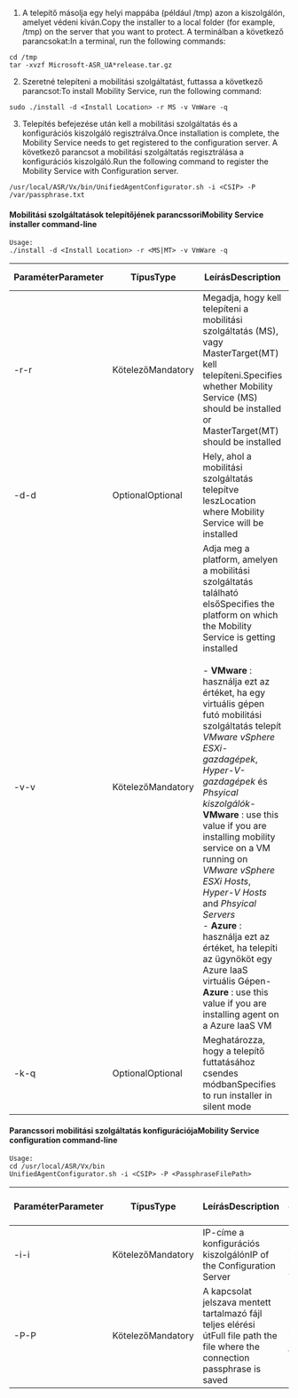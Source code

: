 1. <span data-ttu-id="431cf-101">A telepítő másolja egy helyi mappába (például /tmp) azon a kiszolgálón, amelyet védeni kíván.</span><span class="sxs-lookup"><span data-stu-id="431cf-101">Copy the installer to a local folder (for example, /tmp) on the server that you want to protect.</span></span> <span data-ttu-id="431cf-102">A terminálban a következő parancsokat:</span><span class="sxs-lookup"><span data-stu-id="431cf-102">In a terminal, run the following commands:</span></span>
  ```
  cd /tmp
  tar -xvzf Microsoft-ASR_UA*release.tar.gz
  ```
2. <span data-ttu-id="431cf-103">Szeretné telepíteni a mobilitási szolgáltatást, futtassa a következő parancsot:</span><span class="sxs-lookup"><span data-stu-id="431cf-103">To install Mobility Service, run the following command:</span></span>

  ```
  sudo ./install -d <Install Location> -r MS -v VmWare -q
  ```
3. <span data-ttu-id="431cf-104">Telepítés befejezése után kell a mobilitási szolgáltatás és a konfigurációs kiszolgáló regisztrálva.</span><span class="sxs-lookup"><span data-stu-id="431cf-104">Once installation is complete, the Mobility Service needs to get registered to the configuration server.</span></span> <span data-ttu-id="431cf-105">A következő parancsot a mobilitási szolgáltatás regisztrálása a konfigurációs kiszolgáló.</span><span class="sxs-lookup"><span data-stu-id="431cf-105">Run the following command to register the Mobility Service with Configuration server.</span></span>

  ```
  /usr/local/ASR/Vx/bin/UnifiedAgentConfigurator.sh -i <CSIP> -P /var/passphrase.txt
  ```

#### <a name="mobility-service-installer-command-line"></a><span data-ttu-id="431cf-106">Mobilitási szolgáltatások telepítőjének parancssori</span><span class="sxs-lookup"><span data-stu-id="431cf-106">Mobility Service installer command-line</span></span>

```
Usage:
./install -d <Install Location> -r <MS|MT> -v VmWare -q
```

|<span data-ttu-id="431cf-107">Paraméter</span><span class="sxs-lookup"><span data-stu-id="431cf-107">Parameter</span></span>|<span data-ttu-id="431cf-108">Típus</span><span class="sxs-lookup"><span data-stu-id="431cf-108">Type</span></span>|<span data-ttu-id="431cf-109">Leírás</span><span class="sxs-lookup"><span data-stu-id="431cf-109">Description</span></span>|<span data-ttu-id="431cf-110">Lehetséges értékek</span><span class="sxs-lookup"><span data-stu-id="431cf-110">Possible values</span></span>|
|-|-|-|-|
|<span data-ttu-id="431cf-111">-r</span><span class="sxs-lookup"><span data-stu-id="431cf-111">-r</span></span> |<span data-ttu-id="431cf-112">Kötelező</span><span class="sxs-lookup"><span data-stu-id="431cf-112">Mandatory</span></span>|<span data-ttu-id="431cf-113">Megadja, hogy kell telepíteni a mobilitási szolgáltatás (MS), vagy MasterTarget(MT) kell telepíteni.</span><span class="sxs-lookup"><span data-stu-id="431cf-113">Specifies whether Mobility Service (MS) should be installed or MasterTarget(MT) should be installed</span></span>|<span data-ttu-id="431cf-114">MS</span><span class="sxs-lookup"><span data-stu-id="431cf-114">MS</span></span> </br> <span data-ttu-id="431cf-115">FŐ CÉLKISZOLGÁLÓ</span><span class="sxs-lookup"><span data-stu-id="431cf-115">MT</span></span>|
|<span data-ttu-id="431cf-116">-d</span><span class="sxs-lookup"><span data-stu-id="431cf-116">-d</span></span> |<span data-ttu-id="431cf-117">Optional</span><span class="sxs-lookup"><span data-stu-id="431cf-117">Optional</span></span>|<span data-ttu-id="431cf-118">Hely, ahol a mobilitási szolgáltatás telepítve lesz</span><span class="sxs-lookup"><span data-stu-id="431cf-118">Location where Mobility Service will be installed</span></span>|<span data-ttu-id="431cf-119">/usr/local/ASR</span><span class="sxs-lookup"><span data-stu-id="431cf-119">/usr/local/ASR</span></span>|
|<span data-ttu-id="431cf-120">-v</span><span class="sxs-lookup"><span data-stu-id="431cf-120">-v</span></span>|<span data-ttu-id="431cf-121">Kötelező</span><span class="sxs-lookup"><span data-stu-id="431cf-121">Mandatory</span></span>|<span data-ttu-id="431cf-122">Adja meg a platform, amelyen a mobilitási szolgáltatás található első</span><span class="sxs-lookup"><span data-stu-id="431cf-122">Specifies the platform on which the Mobility Service is getting installed</span></span> </br> </br><span data-ttu-id="431cf-123">- **VMware** : használja ezt az értéket, ha egy virtuális gépen futó mobilitási szolgáltatás telepít *VMware vSphere ESXi-gazdagépek*, *Hyper-V-gazdagépek* és *Phsyical kiszolgálók*</span><span class="sxs-lookup"><span data-stu-id="431cf-123">- **VMware** : use this value if you are installing mobility service on a VM running on *VMware vSphere ESXi Hosts*, *Hyper-V Hosts* and *Phsyical Servers*</span></span> </br> <span data-ttu-id="431cf-124">- **Azure** : használja ezt az értéket, ha telepíti az ügynököt egy Azure IaaS virtuális Gépen</span><span class="sxs-lookup"><span data-stu-id="431cf-124">- **Azure** : use this value if you are installing agent on a Azure IaaS VM</span></span>| <span data-ttu-id="431cf-125">VMware</span><span class="sxs-lookup"><span data-stu-id="431cf-125">VMware</span></span> </br> <span data-ttu-id="431cf-126">Azure</span><span class="sxs-lookup"><span data-stu-id="431cf-126">Azure</span></span>|
|<span data-ttu-id="431cf-127">-k</span><span class="sxs-lookup"><span data-stu-id="431cf-127">-q</span></span>|<span data-ttu-id="431cf-128">Optional</span><span class="sxs-lookup"><span data-stu-id="431cf-128">Optional</span></span>|<span data-ttu-id="431cf-129">Meghatározza, hogy a telepítő futtatásához csendes módban</span><span class="sxs-lookup"><span data-stu-id="431cf-129">Specifies to run installer in silent mode</span></span>| <span data-ttu-id="431cf-130">N/A</span><span class="sxs-lookup"><span data-stu-id="431cf-130">N/A</span></span>|


#### <a name="mobility-service-configuration-command-line"></a><span data-ttu-id="431cf-131">Parancssori mobilitási szolgáltatás konfigurációja</span><span class="sxs-lookup"><span data-stu-id="431cf-131">Mobility Service configuration command-line</span></span>

```
Usage:
cd /usr/local/ASR/Vx/bin
UnifiedAgentConfigurator.sh -i <CSIP> -P <PassphraseFilePath>
```

|<span data-ttu-id="431cf-132">Paraméter</span><span class="sxs-lookup"><span data-stu-id="431cf-132">Parameter</span></span>|<span data-ttu-id="431cf-133">Típus</span><span class="sxs-lookup"><span data-stu-id="431cf-133">Type</span></span>|<span data-ttu-id="431cf-134">Leírás</span><span class="sxs-lookup"><span data-stu-id="431cf-134">Description</span></span>|<span data-ttu-id="431cf-135">Lehetséges értékek</span><span class="sxs-lookup"><span data-stu-id="431cf-135">Possible values</span></span>|
|-|-|-|-|
|<span data-ttu-id="431cf-136">-i</span><span class="sxs-lookup"><span data-stu-id="431cf-136">-i</span></span> |<span data-ttu-id="431cf-137">Kötelező</span><span class="sxs-lookup"><span data-stu-id="431cf-137">Mandatory</span></span>|<span data-ttu-id="431cf-138">IP-címe a konfigurációs kiszolgálón</span><span class="sxs-lookup"><span data-stu-id="431cf-138">IP of the Configuration Server</span></span>|<span data-ttu-id="431cf-139">Bármilyen érvényes IP-cím</span><span class="sxs-lookup"><span data-stu-id="431cf-139">Any valid IP Address</span></span>|
|<span data-ttu-id="431cf-140">-P</span><span class="sxs-lookup"><span data-stu-id="431cf-140">-P</span></span> |<span data-ttu-id="431cf-141">Kötelező</span><span class="sxs-lookup"><span data-stu-id="431cf-141">Mandatory</span></span>|<span data-ttu-id="431cf-142">A kapcsolat jelszava mentett tartalmazó fájl teljes elérési út</span><span class="sxs-lookup"><span data-stu-id="431cf-142">Full file path the file where the connection passphrase is saved</span></span>|<span data-ttu-id="431cf-143">Bármilyen érvényes mappa</span><span class="sxs-lookup"><span data-stu-id="431cf-143">Any valid folder</span></span>|
